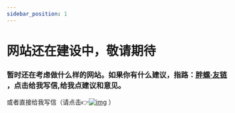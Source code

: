 ```yaml
---
sidebar_position: 1
---
```


# 网站还在建设中，敬请期待

###  暂时还在考虑做什么样的网站。如果你有什么建议，指路：[胖螺·友链](https://blog.luomoe.com/blog/links) ，点击给我写信,给我点建议和意见。
或者直接给我写信（请点击👉[![img](http://rescdn.qqmail.com/zh_CN/htmledition/images/function/qm_open/ico_mailme_01.png)](mailto:i@lyyousa.com) ）
